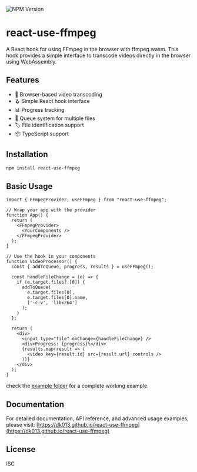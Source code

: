 ![NPM Version](https://img.shields.io/npm/v/react-use-ffmpeg)

# react-use-ffmpeg

A React hook for using FFmpeg in the browser with ffmpeg.wasm. This hook provides a simple interface to transcode videos directly in the browser using WebAssembly.

## Features

- 🎥 Browser-based video transcoding
- 🪝 Simple React hook interface
- 📊 Progress tracking
- 🔄 Queue system for multiple files
- 🏷️ File identification support
- 📦 TypeScript support

## Installation

```bash
npm install react-use-ffmpeg
```

## Basic Usage

```tsx
import { FFmpegProvider, useFFmpeg } from "react-use-ffmpeg";

// Wrap your app with the provider
function App() {
  return (
    <FFmpegProvider>
      <YourComponents />
    </FFmpegProvider>
  );
}

// Use the hook in your components
function VideoProcessor() {
  const { addToQueue, progress, results } = useFFmpeg();

  const handleFileChange = (e) => {
    if (e.target.files?.[0]) {
      addToQueue(
        e.target.files[0],
        e.target.files[0].name,
        ['-c:v', 'libx264']
      );
    }
  };

  return (
    <div>
      <input type="file" onChange={handleFileChange} />
      <div>Progress: {progress}%</div>
      {results.map(result => (
        <video key={result.id} src={result.url} controls />
      ))}
    </div>
  );
}
```

check the [example folder](https://github.com/dk013/react-use-ffmpeg/tree/main/example) for a complete working example.

## Documentation

For detailed documentation, API reference, and advanced usage examples, please visit:
[https://dk013.github.io/react-use-ffmpeg](https://dk013.github.io/react-use-ffmpeg)

## License

ISC
